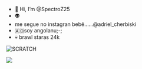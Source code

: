 - 👋 Hi, I’m @SpectroZ25
- 👽
- me segue no instagran bebẽ......@adriel_cherbiski
- 🇦🇴soy angolanu;-;
- 💀 brawl staras 24k 


![SCRATCH](https://img.shields.io/badge/Scratch-4D97FF?style=for-the-badge&logo=Scratch&logoColor=white)
<!---https://img.shields.io/badge/Java-ED8B00?style=for-the-badge&logo=java&logoColor=white
SpectroZ25/SpectroZ25 is a ✨ special ✨ repository because its `README.md` (this file) appears on your GitHub profile.
You can click the Preview linkhttps://img.shields.io/badge/JavaScript-323330?style=for-the-badge&logo=javascript&logoColor=F7DF1E to take a look at your changes.
--->
<img src="https://img.shields.io/badge/JavaScript-323330?style=for-the-badge&logo=javascript&logoColor=F7DF1E">
